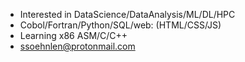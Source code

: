- Interested in DataScience/DataAnalysis/ML/DL/HPC
- Cobol/Fortran/Python/SQL/web: (HTML/CSS/JS)
- Learning x86 ASM/C/C++
- ssoehnlen@protonmail.com

<!---
ssoehdata/ssoehdata is a ✨ special ✨ repository because its `README.md` (this file) appears on your GitHub profile.
You can click the Preview link to take a look at your changes.
--->
